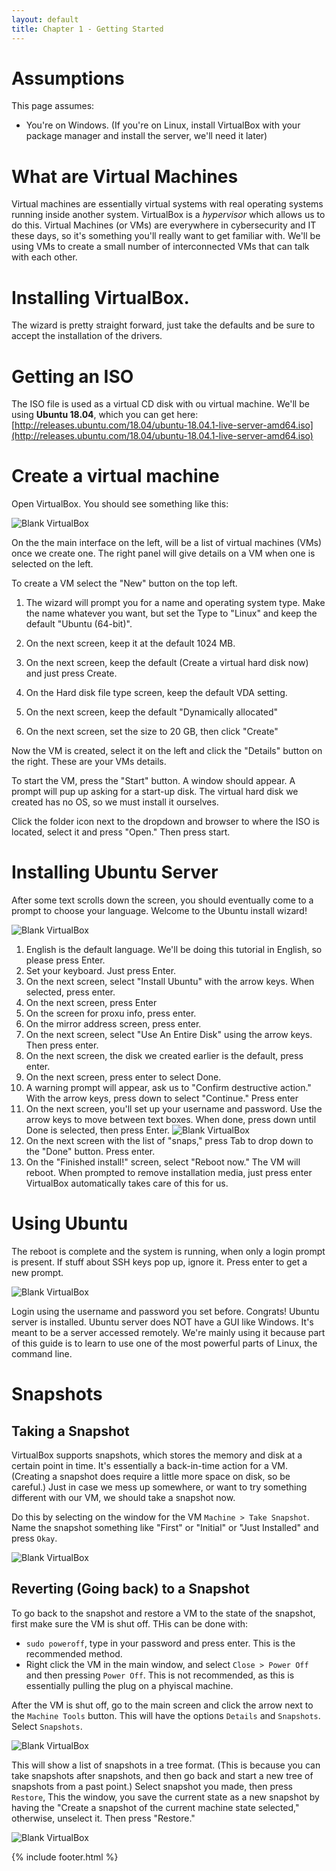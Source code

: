 ```yaml
---
layout: default
title: Chapter 1 - Getting Started
---
```


# Assumptions

This page assumes:
* You're on Windows. (If you're on Linux, install VirtualBox with your package manager and install the server, we'll need it later)

# What are Virtual Machines

Virtual machines are essentially virtual systems with real operating systems running inside another system. VirtualBox is a *hypervisor* which allows us to do this. Virtual Machines (or VMs) are everywhere in cybersecurity and IT these days, so it's something you'll really want to get familiar with. We'll be using VMs to create a small number of interconnected VMs that can talk with each other.

# Installing VirtualBox. 

The wizard is pretty straight forward, just take the defaults and be sure to accept the installation of the drivers.

# Getting an ISO

The ISO file is used as a virtual CD disk with ou virtual machine. We'll be using **Ubuntu 18.04**, which you can get here: [http://releases.ubuntu.com/18.04/ubuntu-18.04.1-live-server-amd64.iso](http://releases.ubuntu.com/18.04/ubuntu-18.04.1-live-server-amd64.iso)

# Create a virtual machine

Open VirtualBox. You should see something like this:

![Blank VirtualBox](images/blankvb.png)

On the the main interface on the left, will be a list of virtual machines (VMs) once we create one. The right panel will give details on a VM when one is selected on the left.

To create a VM select the "New" button on the top left.

1. The wizard will prompt you for a name and operating system type. Make the name whatever you want, but set the Type to "Linux" and keep the default "Ubuntu (64-bit)".

2. On the next screen, keep it at the default 1024 MB.

3. On the next screen, keep the default (Create a virtual hard disk now) and just press Create.

4. On the Hard disk file type screen, keep the default VDA setting.

5. On the next screen, keep the default "Dynamically allocated"

6. On the next screen, set the size to 20 GB, then click "Create"

Now the VM is created, select it on the left and click the "Details" button on the right. These are your VMs details. 

To start the VM, press the "Start" button. A window should appear. A prompt will pup up asking for a start-up disk. The virtual hard disk we created has no OS, so we must install it ourselves. 

Click the folder icon next to the dropdown and browser to where the ISO is located, select it and press "Open." Then press start.

# Installing Ubuntu Server

After some text scrolls down the screen, you should eventually come to a prompt to choose your language. Welcome to the Ubuntu install wizard!

![Blank VirtualBox](images/ubuntu-install.png)

1. English is the default language. We'll be doing this tutorial in English, so please press Enter.
2. Set your keyboard. Just press Enter.
3. On the next screen, select "Install Ubuntu" with the arrow keys. When selected, press enter.
4. On the next screen, press Enter
5. On the screen for proxu info, press enter.
6. On the mirror address screen, press enter.
7. On the next screen, select "Use An Entire Disk" using the arrow keys. Then press enter.
8. On the next screen, the disk we created earlier is the default, press enter.
9. On the next screen, press enter to select Done.
10. A warning prompt will appear, ask us to "Confirm destructive action." With the arrow keys, press down to select "Continue." Press enter
11. On the next screen, you'll set up your username and password. Use the arrow keys to move between text boxes. When done, press down until Done is selected, then press Enter.
![Blank VirtualBox](images/ubuntu-usernamepass.png)
12. On the next screen with the list of "snaps," press Tab to drop down to the "Done" button. Press enter.
13. On the "Finished install!" screen, select "Reboot now." The VM will reboot. When prompted to remove installation media, just press enter VirtualBox automatically takes care of this for us.

# Using Ubuntu

The reboot is complete and the system is running, when only a login prompt is present. If stuff about SSH keys pop up, ignore it. Press enter to get a new prompt.

![Blank VirtualBox](images/loginprompt.png)

Login using the username and password you set before. Congrats! Ubuntu server is installed. Ubuntu server does NOT have a GUI like Windows. It's meant to be a server accessed remotely. We're mainly using it because part of this guide is to learn to use one of the most powerful parts of Linux, the command line.

# Snapshots

## Taking a Snapshot

VirtualBox supports snapshots, which stores the memory and disk at a certain point in time. It's essentially a back-in-time action for a VM. (Creating a snapshot does require a little more space on disk, so be careful.) Just in case we mess up somewhere, or want to try something different with our VM, we should take a snapshot now.

Do this by selecting on the window for the VM `Machine > Take Snapshot`. Name the snapshot something like "First" or "Initial" or "Just Installed" and press `Okay`.

![Blank VirtualBox](images/snapshot.png)

## Reverting (Going back) to a Snapshot

To go back to the snapshot and restore a VM to the state of the snapshot, first make sure the VM is shut off. THis can be done with:
* `sudo poweroff`, type in your password and press enter. This is the recommended method.
* Right click the VM in the main window, and select `Close > Power Off` and then pressing `Power Off`. This is not recommended, as this is essentially pulling the plug on a phyiscal machine.

After the VM is shut off, go to the main screen and click the arrow next to the `Machine Tools` button. This will have the options `Details` and `Snapshots`. Select `Snapshots`. 

![Blank VirtualBox](images/snapshot2.png)

This will show a list of snapshots in a tree format. (This is because you can take snapshots after snapshots, and then go back and start a new tree of snapshots from a past point.) Select snapshot you made, then press `Restore`, This the window, you save the current state as a new snapshot by having the "Create a snapshot of the current machine state selected," otherwise, unselect it. Then press "Restore."

![Blank VirtualBox](images/snapshot3.png)

{% include footer.html %}
